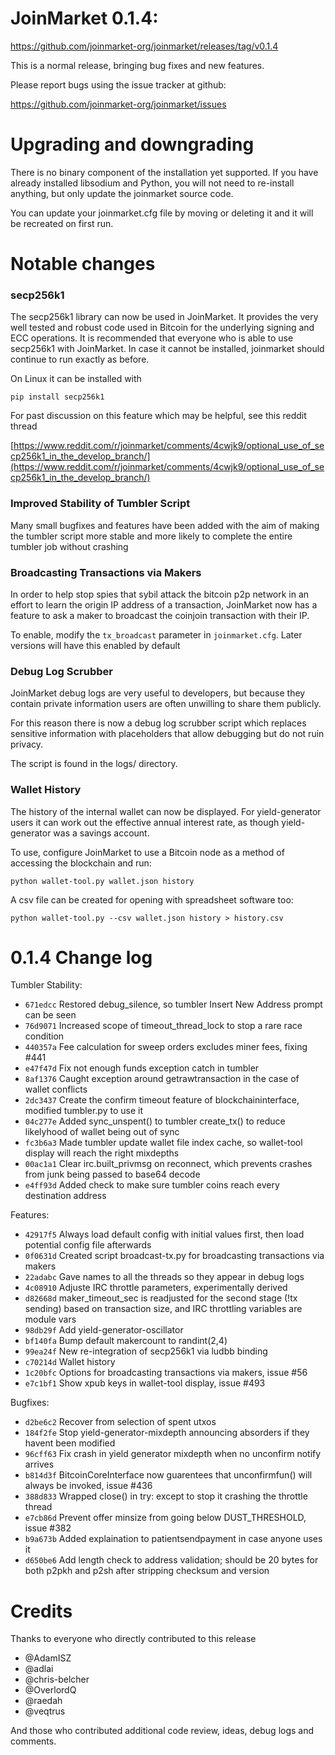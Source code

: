 JoinMarket 0.1.4:
=================

  <https://github.com/joinmarket-org/joinmarket/releases/tag/v0.1.4>

This is a normal release, bringing bug fixes and new features.

Please report bugs using the issue tracker at github:

  <https://github.com/joinmarket-org/joinmarket/issues>

Upgrading and downgrading
=========================

There is no binary component of the installation yet supported. If you have already
installed libsodium and Python, you will not need to re-install anything, but
only update the joinmarket source code.

You can update your joinmarket.cfg file by moving or deleting it and it will be
recreated on first run.

Notable changes
===============

### secp256k1

The secp256k1 library can now be used in JoinMarket. It provides the very well
tested and robust code used in Bitcoin for the underlying signing and ECC operations.
It is recommended that everyone who is able to use secp256k1 with JoinMarket. In
case it cannot be installed, joinmarket should continue to run exactly as before.

On Linux it can be installed with

	pip install secp256k1

For past discussion on this feature which may be helpful, see this reddit thread

[https://www.reddit.com/r/joinmarket/comments/4cwjk9/optional_use_of_secp256k1_in_the_develop_branch/](https://www.reddit.com/r/joinmarket/comments/4cwjk9/optional_use_of_secp256k1_in_the_develop_branch/)

### Improved Stability of Tumbler Script

Many small bugfixes and features have been added with the aim of making the tumbler
script more stable and more likely to complete the entire tumbler job without crashing

### Broadcasting Transactions via Makers

In order to help stop spies that sybil attack the bitcoin p2p network in an effort
to learn the origin IP address of a transaction, JoinMarket now has a feature to
ask a maker to broadcast the coinjoin transaction with their IP.

To enable, modify the `tx_broadcast` parameter in `joinmarket.cfg`. Later versions
will have this enabled by default

### Debug Log Scrubber

JoinMarket debug logs are very useful to developers, but because they contain private
information users are often unwilling to share them publicly.

For this reason there is now a debug log scrubber script which replaces sensitive
information with placeholders that allow debugging but do not ruin privacy.

The script is found in the logs/ directory.

### Wallet History

The history of the internal wallet can now be displayed. For yield-generator users it can
work out the effective annual interest rate, as though yield-generator was a savings account.

To use, configure JoinMarket to use a Bitcoin node as a method of accessing the blockchain
and run:

	python wallet-tool.py wallet.json history

A csv file can be created for opening with spreadsheet software too:

	python wallet-tool.py --csv wallet.json history > history.csv


0.1.4 Change log
=================

Tumbler Stability:
- `671edcc` Restored debug_silence, so tumbler Insert New Address prompt can be seen
- `76d9071` Increased scope of timeout_thread_lock to stop a rare race condition
- `440357a` Fee calculation for sweep orders excludes miner fees, fixing #441
- `e47f47d` Fix not enough funds exception catch in tumbler 
- `8af1376` Caught exception around getrawtransaction in the case of wallet conflicts
- `2dc3437` Create the confirm timeout feature of blockchaininterface, modified tumbler.py to use it
- `04c277e` Added sync_unspent() to tumbler create_tx() to reduce likelyhood of wallet being out of sync
- `fc3b6a3` Made tumbler update wallet file index cache, so wallet-tool display will reach the right mixdepths
- `00ac1a1` Clear irc.built_privmsg on reconnect, which prevents crashes from junk being passed to base64 decode
- `e4ff93d` Added check to make sure tumbler coins reach every destination address 

Features:
- `42917f5` Always load default config with initial values first, then load potential config file afterwards
- `0f0631d` Created script broadcast-tx.py for broadcasting transactions via makers
- `22adabc` Gave names to all the threads so they appear in debug logs
- `4c08910` Adjuste IRC throttle parameters, experimentally derived
- `d82668d` maker_timeout_sec is readjusted for the second stage (!tx sending) based on transaction size, and IRC throttling variables are module vars
- `98db29f` Add yield-generator-oscillator 
- `bf140fa` Bump default makercount to randint(2,4)
- `99ea24f` New re-integration of secp256k1 via ludbb binding
- `c70214d` Wallet history
- `1c20bfc` Options for broadcasting transactions via makers, issue #56
- `e7c1bf1` Show xpub keys in wallet-tool display, issue #493

Bugfixes:
- `d2be6c2` Recover from selection of spent utxos 
- `184f2fe` Stop yield-generator-mixdepth announcing absorders if they havent been modified
- `96cff63` Fix crash in yield generator mixdepth when no unconfirm notify arrives
- `b814d3f` BitcoinCoreInterface now guarentees that unconfirmfun() will always be invoked, issue #436
- `388d833` Wrapped close() in try: except to stop it crashing the throttle thread
- `e7cb86d` Prevent offer minsize from going below DUST_THRESHOLD, issue #382
- `b9a673b` Added explaination to patientsendpayment in case anyone uses it 
- `d650be6` Add length check to address validation; should be 20 bytes for both p2pkh and p2sh after stripping checksum and version


Credits
=======

Thanks to everyone who directly contributed to this release

- @AdamISZ
- @adlai
- @chris-belcher
- @OverlordQ 
- @raedah 
- @veqtrus

And those who contributed additional code review, ideas, debug logs and comments.
